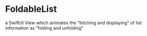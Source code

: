 # FoldableList
a SwiftUI View which animates the "fetching and displaying" of list information as "folding and unfolding"
